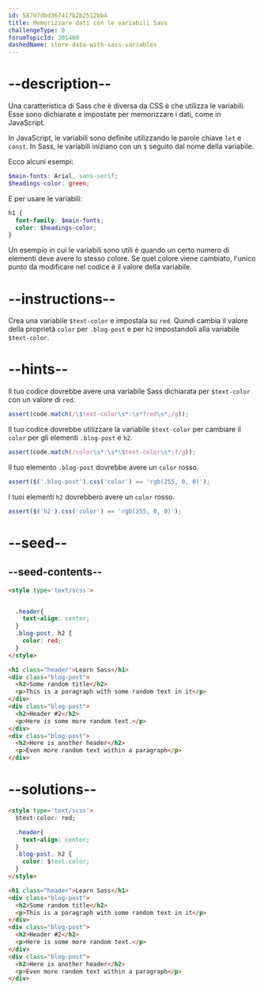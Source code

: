```yaml
---
id: 587d7dbd367417b2b2512bb4
title: Memorizzare dati con le variabili Sass
challengeType: 0
forumTopicId: 301460
dashedName: store-data-with-sass-variables
---
```


# --description--

Una caratteristica di Sass che è diversa da CSS è che utilizza le variabili. Esse sono dichiarate e impostate per memorizzare i dati, come in JavaScript.

In JavaScript, le variabili sono definite utilizzando le parole chiave `let` e `const`. In Sass, le variabili iniziano con un `$` seguito dal nome della variabile.

Ecco alcuni esempi:

```scss
$main-fonts: Arial, sans-serif;
$headings-color: green;
```

E per usare le variabili:

```scss
h1 {
  font-family: $main-fonts;
  color: $headings-color;
}
```

Un esempio in cui le variabili sono utili è quando un certo numero di elementi deve avere lo stesso colore. Se quel colore viene cambiato, l'unico punto da modificare nel codice è il valore della variabile.

# --instructions--

Crea una variabile `$text-color` e impostala su `red`. Quindi cambia il valore della proprietà `color` per `.blog-post` e per `h2` impostandoli alla variabile `$text-color`.

# --hints--

Il tuo codice dovrebbe avere una variabile Sass dichiarata per `$text-color` con un valore di `red`.

```js
assert(code.match(/\$text-color\s*:\s*?red\s*;/g));
```

Il tuo codice dovrebbe utilizzare la variabile `$text-color` per cambiare il `color` per gli elementi `.blog-post` e `h2`.

```js
assert(code.match(/color\s*:\s*\$text-color\s*;?/g));
```

Il tuo elemento `.blog-post` dovrebbe avere un `color` rosso.

```js
assert($('.blog-post').css('color') == 'rgb(255, 0, 0)');
```

I tuoi elementi `h2` dovrebbero avere un `color` rosso.

```js
assert($('h2').css('color') == 'rgb(255, 0, 0)');
```

# --seed--

## --seed-contents--

```html
<style type='text/scss'>


  .header{
    text-align: center;
  }
  .blog-post, h2 {
    color: red;
  }
</style>

<h1 class="header">Learn Sass</h1>
<div class="blog-post">
  <h2>Some random title</h2>
  <p>This is a paragraph with some random text in it</p>
</div>
<div class="blog-post">
  <h2>Header #2</h2>
  <p>Here is some more random text.</p>
</div>
<div class="blog-post">
  <h2>Here is another header</h2>
  <p>Even more random text within a paragraph</p>
</div>
```

# --solutions--

```html
<style type='text/scss'>
  $text-color: red;

  .header{
    text-align: center;
  }
  .blog-post, h2 {
    color: $text-color;
  }
</style>

<h1 class="header">Learn Sass</h1>
<div class="blog-post">
  <h2>Some random title</h2>
  <p>This is a paragraph with some random text in it</p>
</div>
<div class="blog-post">
  <h2>Header #2</h2>
  <p>Here is some more random text.</p>
</div>
<div class="blog-post">
  <h2>Here is another header</h2>
  <p>Even more random text within a paragraph</p>
</div>
```
